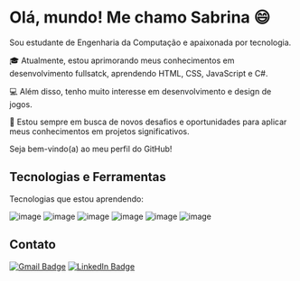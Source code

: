 # Olá, mundo! Me chamo Sabrina 😄

Sou estudante de Engenharia da Computação e apaixonada por tecnologia.

🎓 Atualmente, estou aprimorando meus conhecimentos em desenvolvimento fullsatck, aprendendo HTML, CSS, JavaScript e C#.

💻 Além disso, tenho muito interesse em desenvolvimento e design de jogos.

🚀 Estou sempre em busca de novos desafios e oportunidades para aplicar meus conhecimentos em projetos significativos. 

Seja bem-vindo(a) ao meu perfil do GitHub!

## Tecnologias e Ferramentas 
Tecnologias que estou aprendendo:

![image](https://img.shields.io/badge/MySQL-005C84?style=for-the-badge&logo=mysql&logoColor=white) ![image](https://img.shields.io/badge/.NET-512BD4?style=for-the-badge&logo=dotnet&logoColor=white) ![image](https://img.shields.io/badge/C%23-239120?style=for-the-badge&logo=csharp&logoColor=white) ![image](https://img.shields.io/badge/CSS3-1572B6?style=for-the-badge&logo=css3&logoColor=white) ![image](https://img.shields.io/badge/HTML5-E34F26?style=for-the-badge&logo=html5&logoColor=white) ![image](https://img.shields.io/badge/JavaScript-323330?style=for-the-badge&logo=javascript&logoColor=F7DF1E)

## Contato 
[![Gmail Badge](https://img.shields.io/badge/Gmail-D14836?style=for-the-badge&logo=gmail&logoColor=white)](sabalves99@gmail.com) [![LinkedIn Badge](https://img.shields.io/badge/LinkedIn-0077B5?style=for-the-badge&logo=linkedin&logoColor=white)](https://www.linkedin.com/in/sabrina-alves-de-santana-379765231/)

